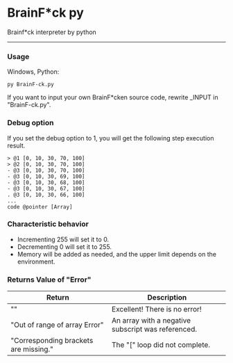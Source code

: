 # BrainF*ck py
Brainf*ck interpreter by python

---

### Usage

Windows, Python: 
```
py BrainF-ck.py
```
    
If you want to input your own BrainF*cken source code, rewrite _INPUT in "BrainF-ck.py".  
  
### Debug option
If you set the debug option to 1, you will get the following step execution result.  
```
> @1 [0, 10, 30, 70, 100]
> @2 [0, 10, 30, 70, 100]
- @3 [0, 10, 30, 70, 100]
- @3 [0, 10, 30, 69, 100]
- @3 [0, 10, 30, 68, 100]
- @3 [0, 10, 30, 67, 100]
. @3 [0, 10, 30, 66, 100]
...
code @pointer [Array]
```
  
### Characteristic behavior
+ Incrementing 255 will set it to 0.
+ Decrementing 0 will set it to 255.
+ Memory will be added as needed, and the upper limit depends on the environment.

### Returns Value of "Error"
| Return | Description |
--- | ---
| "" | Excellent! There is no error! |
| "Out of range of array Error" | An array with a negative subscript was referenced. |
| "Corresponding brackets are missing." | The "[" loop did not complete. |
